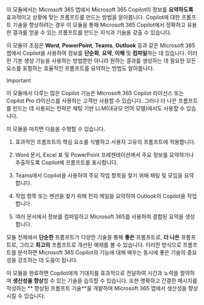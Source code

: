 
이 모듈에서는 Microsoft 365 앱에서 Microsoft 365 Copilot이 정보를 **요약하도록** 효과적이고 상황에 맞는 프롬프트를 만드는 방법을 알아봅니다. Copilot에 대한 프롬프트 기술을 향상하려는 경우 이 모듈을 통해 Microsoft 365 Copilot에서 정확하고 유용한 결과를 얻을 수 있는 프롬프트를 만드는 지식과 기술을 갖출 수 있습니다.

이 모듈의 초점은 **Word**, **PowerPoint**, **Teams**, **Outlook** 등과 같은 Microsoft 365 앱에서 Copilot을 사용하여 정보를 **단순화**, **요약**, **이해** 및 **컴파일**하는 데 있습니다. 이러한 기본 생성 기능을 사용하는 방법뿐만 아니라 원하는 결과를 생성하는 데 필요한 모든 요소를 포함하는 효율적인 프롬프트를 요약하는 방법도 알아봅니다.

> [!IMPORTANT]
> 이 모듈에서 다루는 많은 Copilot 기능은 Microsoft 365 Copilot 라이선스 또는 Copilot Pro 라이선스를 사용하는 고객만 사용할 수 있습니다. 그러나 더 나은 프롬프트를 만드는 데 사용되는 전략은 채팅 기반 LLM(대규모 언어 모델)에서도 사용할 수 있습니다.

이 모듈을 마치면 다음을 수행할 수 있습니다.

1. 효과적인 프롬프트의 핵심 요소를 식별하고 사용자 고유의 프롬프트에 적용합니다.

1. Word 문서, Excel 표 및 PowerPoint 프레젠테이션에서 주요 정보를 요약하거나 추출하도록 Copilot에 프롬프트를 표시합니다.

1. Teams에서 Copilot을 사용하여 주요 작업 항목을 찾기 위해 채팅 및 모임을 요약합니다.

1. 작업 항목 또는 멘션을 찾기 위해 전자 메일을 요약하여 Outlook의 Copilot을 작업합니다.

1. 여러 문서에서 정보를 컴파일하고 Microsoft 365를 사용하여 결합된 요약을 생성합니다.

모듈 전체에서 **단순한** 프롬프트가 다양한 기술을 통해 **좋은** 프롬프트로, **더 나은** 프롬프트로, 그리고 **최고의** 프롬프트로 개선된 예제를 볼 수 있습니다. 이러한 방식으로 프롬프트를 분석하면 Microsoft 365 Copilot의 기능에 대해 배우는 동시에 좋은 기술의 중요성을 강조하는 데 도움이 됩니다.

이 모듈을 완료하면 Copilot에게 기대치를 효과적으로 전달하여 시간과 노력을 절약하며 **생산성을 향상**할 수 있는 기술을 습득할 수 있습니다. 또한 명확하고 간결한 메시지를 작성하는 ** 향상된 프롬프트 기술**을 개발하여 Microsoft 365 앱에서 생산성을 향상시킬 수 있습니다.